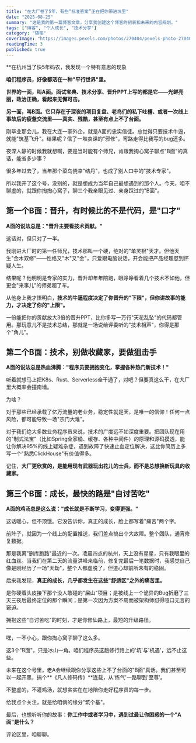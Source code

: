 ```yaml
---
title: "在大厂卷了5年，有些“标准答案”正在把你带进坑里"
date: "2025-08-25"
summary: "这是我的第一篇博客文章，分享我创建这个博客的初衷和未来的内容规划。"
tags: ["博客", "个人成长", "技术分享"]
category: "随笔"
coverImage: "https://images.pexels.com/photos/270404/pexels-photo-270404.jpeg?auto=compress&cs=tinysrgb&w=1260&h=750&dpr=2"
readingTime: 3
published: true
---
```


**在杭州当了快5年码农，我发现一个特有意思的现象

**咱们程序员，好像都活在一种"平行世界"里。**

**世界的一面，叫 **​**A面**​**。面试宝典、技术分享、晋升PPT上写的都是它——光鲜亮丽，政治正确，看起来无懈可击。**

**另一面，叫 **​**B面**​**。它只存在于深夜的项目复盘、老鸟们的私下吐槽、或者一次线上事故后的疲惫交流里——真实、残酷，甚至有点上不了台面。**

刚毕业那会儿，我在大连一家外企，就是A面的忠实信徒。总觉得只要技术牛逼，就能"筑基飞升"。结果呢？信了一堆卖课的"邪修"，弯路走得比我写的bug还多。

夜深人静的时候我就想啊，要是当时能有个师兄，肯跟我掏心窝子聊点"B面"的真话，能省多少事？

很多年过去了，当年那个菜鸟侥幸"结丹"，也成了别人口中的"技术专家"。

所以我开了这个号，没别的，就是想成为当年自己最想遇到的那个人。今天，咱不聊虚的，就跟你掏掏心窝子，聊三个我亲眼见过、亲身踩过的"B面"。

## 第一个B面：晋升，有时候比的不是代码，是"口才"

**A面的说法总是："晋升主要看技术贡献。"**

这话对，但只对了一半。

我刚进大厂时的第一任师兄，技术那叫一个硬，绝对的"单灵根"天才。但他天生"金木双修"——性格又"木"又"金"，只爱跟电脑说话，开会能把产品经理怼到怀疑人生。

结果呢？他明明是专家的实力，晋升却年年陪跑，眼睁睁看着几个技术不如他，但更会"来事儿"的师弟超了车。

从他身上我才悟明白，**技术的牛逼程度决定了你晋升的"下限"，但你讲故事的能力，才决定了你的"上限"。**

一份能把你的贡献放大3倍的晋升PPT，比你多写一万行"天花乱坠"的代码都管用。那玩意儿不是技术总结，那就是一场说给评委听的"技术相声"，你得是那个"角儿"。

## 第二个B面：技术，别做收藏家，要做狙击手

**A面的说法总是热血沸腾："程序员要拥抱变化，掌握各种热门新技术！"**

听着就想马上把K8s、Rust、Serverless全干通了，对吧？但要真这么干，在大厂里大概率会撞南墙。

为啥？

对于那些已经承载了亿万流量的老业务，稳定性就是天，是唯一的信仰！任何一点风险，都可能导致一场"宗门大难"。

对于我们绝大多数业务程序员来说，技术的广度远不如深度重要。把团队现在用的"制式法宝"（比如Spring全家桶、缓存、各种中间件）的原理和源码摸透，能让你解决95%的线上疑难杂症，遇到故障了快速止血定位解决，这比你简历上多写一个"熟悉ClickHouse"有价值得多。

记住，**大厂更欣赏的，是能用现有武器玩出花儿的士兵，而不是总想换新玩具的收藏家。**

## 第三个B面：成长，最快的路是"自讨苦吃"

**A面的鸡汤总是这么说："成长就是不断学习，变得更强。"**

这话暖心，但不顶饿。它没告诉你，真正的成长，脸上都写着"痛苦"两个字。

前阵子，就因为一个线上的配置推送，我们差点搞出个大故障。整个团队，通宵修复数据。

那是我离"删库跑路"最近的一次。凌晨四点的杭州，天上没有星星，只有我眼里的红血丝。当我们在第二天的流量洪峰来临前，修复完最后一笔数据时，我感觉自己像是刚经历了一场"天劫"，整个人都虚脱了，但道心却前所未有的稳固。

后来我发现，**真正的成长，几乎都发生在这些"舒适区"之外的痛苦里。**

是你硬着头皮接下那个没人敢碰的"屎山"项目；是被线上一个诡异的Bug折磨了三天三夜后最终定位的那个瞬间；是第一次因为方案不周而被架构师怼得哑口无言的窘迫。

拥抱这些"自讨苦吃"的时刻，才是你修仙路上，最短的升级路径。

---

嘿，一不小心，跟你掏心窝子聊了这么多。

这3个"B面"，只是冰山一角。咱们程序员这趟修行路上的'坑'与'机遇'，远不止这些。

未来在这个号里，老A会继续跟你分享这些上不了台面的"B面"真话。我们甚至可以一起开黑，搞个**《凡人修码传》**连载，从'练气'一路聊到'至尊'。

不整虚的，不灌鸡汤，就想实实在在地陪你走好程序员的每一步。

给我点个关注，就是给咱俩的缘分"筑个基"。

最后，也想听听你的故事：**你工作中或者学习中，遇到过最让你困惑的一个"A面"是什么？**

评论区里，咱聊聊。
